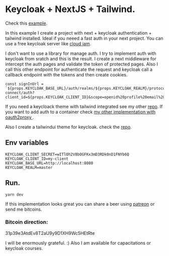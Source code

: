 # Keycloak + NextJS + Tailwind.

Check this [example](https://keycloak-nextjs-example-santiblanko.vercel.app).


In this example I create a project with next + keycloak authentication + tailwind installed. Ideal if you neeed a fast auth in your next project. 
You can use a free keycloak server like [cloud iam](https://www.cloud-iam.com/).

I don't want to use a library for manage auth. I try to implement auth with keycloak from sratch and this is the result.
I create a next middleware for intercept the auth pages and validate the token of protected pages.
Also I call this other endpoint for authenticate the request and keycloak call a callback endpoint with the tokens and then create cookies.

```
const signInUrl = `${props.KEYCLOAK_BASE_URL}/auth/realms/${props.KEYCLOAK_REALM}/protocol/openid-connect/auth?client_id=${props.KEYCLOAK_CLIENT_ID}&scope=openid%20profile%20email%20offline_access&response_type=code&redirect_uri=${props.KEYCLOAK_REDIRECT_URI}`;
```

If you need a keycloack theme with tailwind integrated see my other [repo](https://keycloak-nextjs-example-santiblanko.vercel.app).
If you want to add auth to a container check [my other implementation with oauth2proxy ](https://keycloak-nextjs-example-santiblanko.vercel.app).

Also I create a tailwindui theme for keycloak. check the [repo](https://github.com/santiblanko/tailwind-keycloak-theme).

## Env variables
```
KEYCLOAK_CLIENT_SECRET=wITlOh2V8bOGFKx3mD3RDk0nD1FNYb6Q
KEYCLOAK_CLIENT_ID=my-client
KEYCLOAK_BASE_URL=http://localhost:8080
KEYCLOAK_REALM=master
```

## Run.
```
yarn dev
```

If this implementation looks great you can share a beer using [patreon](https://patreon.com/santiblanko?utm_medium=clipboard_copy&utm_source=copyLink&utm_campaign=creatorshare_creator) or send me bitcoins.

### Bitcoin direction: 
31p39e3AtdEv8T2aU9y9D1XH9Wc5HEtRte

I will be enormously grateful. :) Also I am available for capacitations or keycloak courses.
